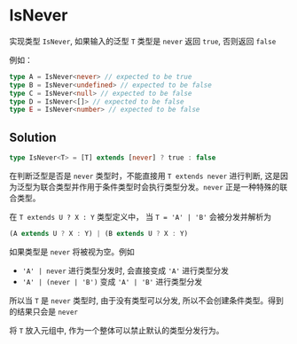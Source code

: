 # IsNever

实现类型 `IsNever`, 如果输入的泛型 `T` 类型是 `never` 返回 `true`, 否则返回 `false`

例如：

```ts
type A = IsNever<never> // expected to be true
type B = IsNever<undefined> // expected to be false
type C = IsNever<null> // expected to be false
type D = IsNever<[]> // expected to be false
type E = IsNever<number> // expected to be false
```

## Solution

```ts
type IsNever<T> = [T] extends [never] ? true : false
```

在判断泛型是否是 `never` 类型时，不能直接用 `T extends never` 进行判断, 这是因为泛型为联合类型并作用于条件类型时会执行类型分发。`never` 正是一种特殊的联合类型。

在 `T extends U ? X : Y` 类型定义中， 当 `T = 'A' | 'B'` 会被分发并解析为

```ts
(A extends U ? X : Y) | (B extends U ? X : Y)
```

如果类型是 `never` 将被视为空。例如

- `'A' | never` 进行类型分发时, 会直接变成 `'A'` 进行类型分发
- `'A' | (never | 'B')` 变成 `'A' | 'B'` 进行类型分发

所以当 `T` 是 `never` 类型时, 由于没有类型可以分发, 所以不会创建条件类型。得到的结果只会是 `never`

将 `T` 放入元组中, 作为一个整体可以禁止默认的类型分发行为。
